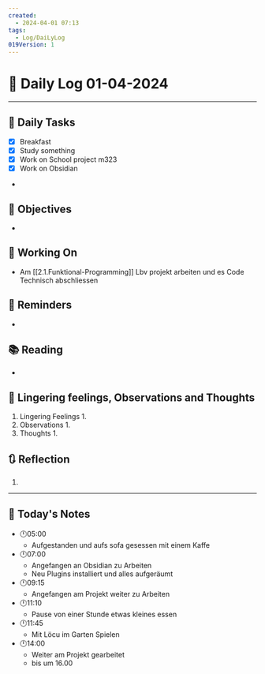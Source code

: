 ```yaml
---
created:
  - 2024-04-01 07:13
tags:
  - Log/DaiLyLog
019Version: 1
---
```


# 📅 Daily Log  01-04-2024

---
## 🔷 Daily Tasks
- [x] Breakfast
- [x] Study something
- [x] Work on School  project m323
- [x] Work on Obsidian
- 
## 🎯 Objectives
- 
## 🚀 Working On
- Am [[2.1.Funktional-Programming]] Lbv projekt arbeiten und es Code Technisch abschliessen
## 📕 Reminders
- 
## 📚 Reading
- 
##  💬 Lingering feelings, Observations and Thoughts 
1. Lingering Feelings
	1. 
2. Observations
	1. 
3. Thoughts
	1. 
## 🔃 Reflection
1. 
---

## 📅 Today's Notes
- 🕛05:00 
	- Aufgestanden und aufs sofa gesessen mit einem Kaffe
- 🕛07:00 
	- Angefangen an Obsidian zu Arbeiten 
	- Neu Plugins installiert und alles aufgeräumt
- 🕛09:15 
	- Angefangen am Projekt weiter zu Arbeiten
- 🕛11:10
	- Pause von einer Stunde etwas kleines essen
- 🕛11:45 
	- Mit Löcu im Garten Spielen
- 🕛14:00 
	- Weiter am Projekt gearbeitet
	- bis um 16.00
